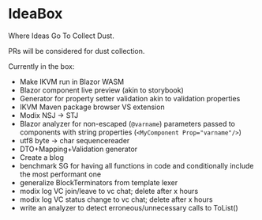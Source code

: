 # IdeaBox
Where Ideas Go To Collect Dust.

PRs will be considered for dust collection.

Currently in the box:
- Make IKVM run in Blazor WASM
- Blazor component live preview (akin to storybook)
- Generator for property setter validation akin to validation properties
- IKVM Maven package browser VS extension
- Modix NSJ -> STJ
- Blazor analyzer for non-escaped (`@varname`) parameters passed to components with string properties (`<MyComponent Prop="varname"/>`)
- utf8 byte -> char sequencereader
- DTO+Mapping+Validation generator
- Create a blog
- benchmark SG for having all functions in code and conditionally include the most performant one
- generalize BlockTerminators from template lexer
- modix log VC join/leave to vc chat; delete after x hours
- modix log VC status change to vc chat; delete after x hours
- write an analyzer to detect erroneous/unnecessary calls to ToList()
